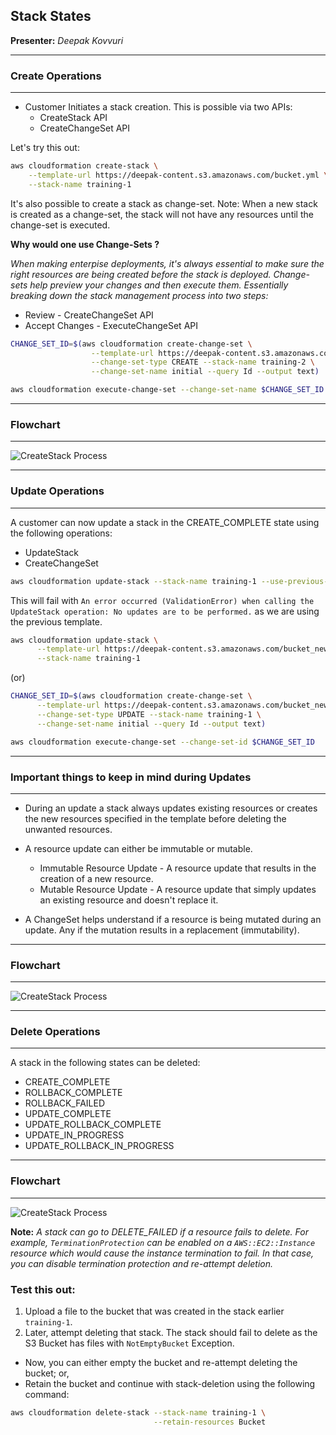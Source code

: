
## Stack States
**Presenter:**  *Deepak Kovvuri*

---
### Create Operations
---

* Customer Initiates a stack creation. This is possible via two APIs:
  * CreateStack API
  * CreateChangeSet API

Let's try this out:

```bash
aws cloudformation create-stack \
    --template-url https://deepak-content.s3.amazonaws.com/bucket.yml \
    --stack-name training-1
```
It's also possible to create a stack as change-set. Note: When a new stack is created as a change-set, the stack will not have any resources until the change-set is executed. 

**Why would one use Change-Sets ?**

*When making enterpise deployments, it's always essential to make sure the right resources are being created before the stack is deployed. Change-sets help preview your changes and then execute them. Essentially breaking down the stack management process into two steps:*

* Review - CreateChangeSet API
* Accept Changes - ExecuteChangeSet API

```bash
CHANGE_SET_ID=$(aws cloudformation create-change-set \
                  --template-url https://deepak-content.s3.amazonaws.com/bucket.yml \
                  --change-set-type CREATE --stack-name training-2 \
                  --change-set-name initial --query Id --output text)
```

```bash
aws cloudformation execute-change-set --change-set-name $CHANGE_SET_ID
```

---

### Flowchart

---

<img src="https://deepak-content.s3.amazonaws.com/CreateStack.png"
     alt="CreateStack Process"
     style="float: center; margin-right: 10px;" />

---

### Update Operations

---

A customer can now update a stack in the CREATE_COMPLETE state using the following operations:

  * UpdateStack
  * CreateChangeSet

```bash
aws cloudformation update-stack --stack-name training-1 --use-previous-template 
```

This will fail with `An error occurred (ValidationError) when calling the UpdateStack operation: No updates are to be performed.` as we are using the previous template.



```bash
aws cloudformation update-stack \
      --template-url https://deepak-content.s3.amazonaws.com/bucket_new.yml \
      --stack-name training-1
```
(or)

```bash
CHANGE_SET_ID=$(aws cloudformation create-change-set \
      --template-url https://deepak-content.s3.amazonaws.com/bucket_new.yml \
      --change-set-type UPDATE --stack-name training-1 \
      --change-set-name initial --query Id --output text)
```

```bash
aws cloudformation execute-change-set --change-set-id $CHANGE_SET_ID
```

---

### Important things to keep in mind during Updates

---

*  During an update a stack always updates existing resources or creates the new resources specified in the template before deleting the unwanted resources.

* A resource update can either be immutable or mutable.

  * Immutable Resource Update - A resource update that results in the creation of a new resource.
  * Mutable Resource Update - A resource update that simply updates an existing resource and doesn't replace it.

* A ChangeSet helps understand if a resource is being mutated during an update. Any if the mutation results in a replacement (immutability).

---

### Flowchart

---

<img src="https://deepak-content.s3.amazonaws.com/UpdateStack.png"
     alt="CreateStack Process"
     style="float: center; margin-right: 10px;" />

---
### Delete Operations
---

A stack in the following states can be deleted:

 * CREATE_COMPLETE
 * ROLLBACK_COMPLETE
 * ROLLBACK_FAILED
 * UPDATE_COMPLETE
 * UPDATE_ROLLBACK_COMPLETE
 * UPDATE_IN_PROGRESS
 * UPDATE_ROLLBACK_IN_PROGRESS

---

### Flowchart

---

<img src="https://deepak-content.s3.amazonaws.com/DeleteStack.png"
     alt="CreateStack Process"
     style="float: center; margin-right: 10px;" />

**Note:** *A stack can go to DELETE_FAILED if a resource fails to delete. For example, `TerminationProtection` can be enabled on a `AWS::EC2::Instance` resource which would cause the instance termination to fail. In that case, you can disable termination protection and re-attempt deletion.*

### Test this out:

1. Upload a file to the bucket that was created in the stack earlier `training-1`.
2. Later, attempt deleting that stack. The stack should fail to delete as the S3 Bucket has files with `NotEmptyBucket` Exception.

* Now, you can either empty the bucket and re-attempt deleting the bucket; or, 
* Retain the bucket and continue with stack-deletion using the following command:

```bash
aws cloudformation delete-stack --stack-name training-1 \
                                --retain-resources Bucket
```
